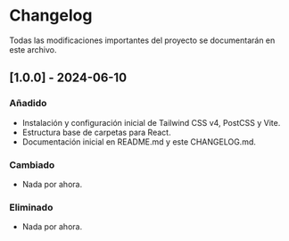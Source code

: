 # Changelog

Todas las modificaciones importantes del proyecto se documentarán en este archivo.

## [1.0.0] - 2024-06-10
### Añadido
- Instalación y configuración inicial de Tailwind CSS v4, PostCSS y Vite.
- Estructura base de carpetas para React.
- Documentación inicial en README.md y este CHANGELOG.md.

### Cambiado
- Nada por ahora.

### Eliminado
- Nada por ahora. 